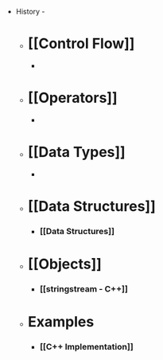 - History -
	- # **[[Control Flow]]**
		-
	- # **[[Operators]]**
		-
	- # **[[Data Types]]**
		-
	- # **[[Data Structures]]**
		- ### [[Data Structures]]
	- # **[[Objects]]**
		- ### [[stringstream - C++]]
	- # **Examples**
		- ### [[C++ Implementation]]